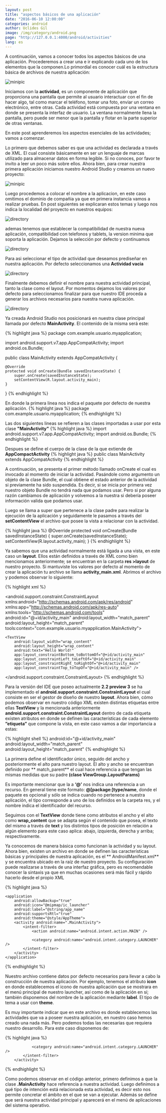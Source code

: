 ```yaml
---
layout: post
title: "aspectos básicos de una aplicación"
date: "2016-06-10 12:00:00"
categories: android
author: Uclides Gil
image: /img/category/android.png
page: "http://127.0.0.1:4000/android/activities"
lang: es
---
```

A continuación, vamos a conocer todos los aspectos básicos de una aplicación. Procederemos a crear una e ir explicando cada uno de los elementos que la componen.Lo primordial es conocer cuál es la estructura básica de archivos de nuestra aplicación:

![minipic](http://i.imgur.com/fIowg2l.png)

Iniciamos con la **actividad**, es un componente de aplicación que proporciona una pantalla que permite al usuario interactuar con el fin de hacer algo, tal como marcar el teléfono, tomar una foto, enviar un correo electrónico, entre otras. Cada actividad está compuesta por una ventana en donde se presenta la interfaz de usuario. La ventana normalmente llena la pantalla, pero puede ser menor que la pantalla y flotar en la parte superior de otras ventanas.

En este post aprenderemos los aspectos esenciales de las actividades; vamos a comenzar.

Lo primero que debemos saber es que una actividad es declarada a través de XML. El cual consiste básicamente en ser un lenguaje de marcas utilizado para almacenar datos en forma legible. Si no conoces, por favor te invito a leer un poco más sobre ellos. 
Ahora bien, para crear nuestra primera aplicación iniciamos nuestro Android Studio y creamos un nuevo proyecto:

![minipic](http://i.imgur.com/Io7Ylwu.png)

Luego procedemos a colocar el nombre a la aplicacion, en este caso omitimos el dominio de compañia ya que en primera instancia
vamos a realizar pruebas. En post siguientes se explicaran estos temas y luego nos indica la localidad del proyecto en nuestros equipos:

![directory](http://i.imgur.com/JBysBOz.png)

ademas tenemos que establecer la compatibilidad de nuestra nueva aplicación, compatibilidad con telefonos y tablets, la version minima que soporta la aplicación. Dejamos la selección por defecto y continuamos

![directory](http://i.imgur.com/uMdFYaG.png)

Para asi seleccionar el tipo de actividad que deseamos prediseñar en nuestra aplicación. Por defecto seleccionamos una **Actividad vacia**

![directory](http://i.imgur.com/OYQ0aXQ.png)

Finalmente debemos definir el nombre para nuestra actividad principal, tanto la clase como el layout. Por momentos dejamos los valores por defecto para seleccionamos finalizar para que nuestro IDE proceda a generar los archivos necesarios para nuestra nueva aplicación.

![directory](http://i.imgur.com/hnN1dUC.png)

Ya creada Android Studio nos posicionará en nuestra clase principal llamada por defecto **MainActivity**. El contenido de la misma será este:

{% highlight java %}
package com.example.usuario.myapplication;

import android.support.v7.app.AppCompatActivity;
import android.os.Bundle;

public class MainActivity extends AppCompatActivity {

    @Override
    protected void onCreate(Bundle savedInstanceState) {
        super.onCreate(savedInstanceState);
        setContentView(R.layout.activity_main);
    }
}
{% endhighlight %}

En donde la primera linea nos indica el paquete por defecto de nuestra aplicación.
{% highlight java %}
package com.example.usuario.myapplication;
{% endhighlight %}

Las dos siguientes lineas se refieren a las clases importadas a usar por esta clase **"MainActivity"** 
{% highlight java %}
import android.support.v7.app.AppCompatActivity;
import android.os.Bundle;
{% endhighlight %}

Despues se define el cuerpo de la clase de la que extiende de **AppCompactActivity**
{% highlight java %}
public class MainActivity extends AppCompatActivity
{% endhighlight %}

A continuación, se presenta el primer método llamado onCreate el cual es invocado al momento de iniciar la actividad. Pasándole
como argumento un objeto de la clase Bundle, el cual obtiene el estado anterior de la actividad si previamente ha sido suspendida. Es decir, si se inicia por primera vez nuestro objeto Bundle no tendrá nada que podamos usar. Pero si por alguna razón cambiamos de aplicación y volvemos a la nuestra si debería poseer información valida que podamos usar.

Luego se llama a super que pertenece a la clase padre para realizar la ejecución de la aplicación y seguidamente le pasamos a través del **setContentView** el archivo que posee la vista a relacionar con la actividad.

{% highlight java %}
@Override
    protected void onCreate(Bundle savedInstanceState) {
        super.onCreate(savedInstanceState);
        setContentView(R.layout.activity_main);
    }
{% endhighlight %}

Ya sabemos que una actividad normalmente está ligada a una vista, en este caso un **layout**. Ellos están definidos a través de XML como bien mencionamos anteriormente; se encuentran en la carpeta **res >layout** de nuestro proyecto. Si mantuviste los valores por defecto al momento de crear la aplicación tu archivo se llama **activity_main.xml**. Abrimos el archivo y podemos observar lo siguiente:

{% highlight xml %}
<?xml version="1.0" encoding="utf-8"?>
<android.support.constraint.ConstraintLayout xmlns:android="http://schemas.android.com/apk/res/android"
    xmlns:app="http://schemas.android.com/apk/res-auto"
    xmlns:tools="http://schemas.android.com/tools"
    android:id="@+id/activity_main"
    android:layout_width="match_parent"
    android:layout_height="match_parent"
    tools:context="com.example.usuario.myapplication.MainActivity">

    <TextView
        android:layout_width="wrap_content"
        android:layout_height="wrap_content"
        android:text="Hello World!"
        app:layout_constraintBottom_toBottomOf="@+id/activity_main"
        app:layout_constraintLeft_toLeftOf="@+id/activity_main"
        app:layout_constraintRight_toRightOf="@+id/activity_main"
        app:layout_constraintTop_toTopOf="@+id/activity_main" />

</android.support.constraint.ConstraintLayout>
{% endhighlight %}

Para la versión del IDE que poseo actualmente **2.2 preview 3** se ha implementado el **android.support.constraint.ConstraintLayout** el cual consiste en ser el gestor de diseño de nuestro **layout**. Ahora bien, cómo podemos observar en nuestro código XML existen distintas etiquetas entre ellas **TextView** y la mencionada anteriormente **android.support.constraint.ConstraintLayout** dentro de cada etiqueta existen atributos en donde se definen las características de cada elemento **”etiqueta”** que compone la vista, en este caso vamos a dar importancia  a estas:

{% highlight shell %}
    android:id="@+id/activity_main"
    android:layout_width="match_parent"
    android:layout_height="match_parent"
{% endhighlight %}

La primera define el identificador único, seguido del ancho y posteriormente el alto para nuestro layout. El alto y ancho se encuentran definido por ** match_parent** el cual hace referencia a que tengan las mismas medidas que su padre **(clase ViewGroup.LayoutParams)**

Es importante mencionar que la a **‘@’** nos indica una referencia a un recurso. En general tiene este formato: **@[package:]type/name**, donde el paquete es opcional y sólo se indica cuando no pertenece a nuestra aplicación, el tipo corresponde a uno de los definidos en la carpeta res, y el nombre indica el identificador del recurso.

Seguimos con el **TextView** donde tiene como atributos el ancho y el alto como **wrap_content** que se adapta según el contenido que posea, el texto del mismo a través de **text** y los distintos tipos de posición en relación a algún elemento para este caso aplica: abajo, izquierda, derecha y arriba; respectivamente.

Ya conocemos de manera básica como funcionan la actividad y su layout. Ahora bien, existen un archivo en donde se definen las características básicas y principales de nuestra aplicación, es el ** AndroidManifest.xml** y se encuentra ubicado en la raíz de nuestro proyecto. Su configuración puede realizarse a través de una interfaz gráfica, pero es recomendable conocer la sintaxis ya que en muchas ocasiones será más fácil y rápido hacerlo desde el propio XML

{% highlight java %}
<?xml version="1.0" encoding="utf-8"?>
<manifest xmlns:android="http://schemas.android.com/apk/res/android"
    package="com.example.usuario.myapplication">

    <application
        android:allowBackup="true"
        android:icon="@mipmap/ic_launcher"
        android:label="@string/app_name"
        android:supportsRtl="true"
        android:theme="@style/AppTheme">
        <activity android:name=".MainActivity">
            <intent-filter>
                <action android:name="android.intent.action.MAIN" />

                <category android:name="android.intent.category.LAUNCHER" />
            </intent-filter>
        </activity>
    </application>

</manifest>
{% endhighlight %}

Nuestro archivo contiene datos por defecto necesarios para llevar a cabo la construcción de nuestra aplicación. Por ejemplo, tenemos el atributo **icon** en donde establecemos el icono de nuestra aplicación que se mostrara en el menú principal de nuestro launcher, así como de la aplicación en sí; también disponemos del nombre de la aplicación mediante **label**. El tipo de tema a usar con **theme**.

Es muy importante indicar que en este archivo es donde establecemos las actividades que va a poseer nuestra aplicación, en nuestro caso hemos creado una nada más. Pero podemos todas las necesarias que requiera nuestro desarrollo. Para este caso disponemos de:

{% highlight java %}
        <activity android:name=".MainActivity">
            <intent-filter>
                <action android:name="android.intent.action.MAIN" />

                <category android:name="android.intent.category.LAUNCHER" />
            </intent-filter>
        </activity>
{% endhighlight %}

Como podemos observar en el código anterior, primero definimos a que la clase **.MainActivity** hace referencia a nuestra actividad. Luego definimos a qué tipo de intención está relacionada esta actividad, es decir esto nos permite concretar el ámbito en el que se van a ejecutar. Además se define que será nuestra actividad principal y aparecerá en el menú de aplicaciones del sistema operativo.
